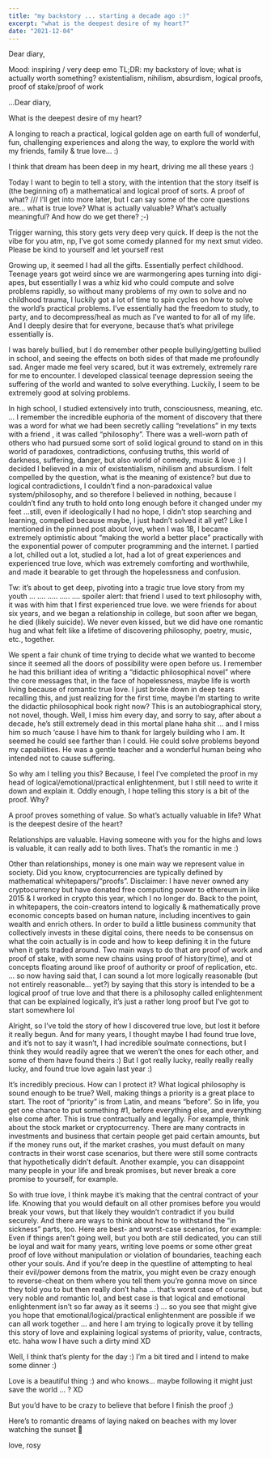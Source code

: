 ```yaml
---
title: "my backstory ... starting a decade ago :)"
excerpt: "what is the deepest desire of my heart?"
date: "2021-12-04"
---
```


Dear diary,

Mood: inspiring / very deep emo
TL;DR: my backstory of love; what is actually worth something? existentialism, nihilism, absurdism, logical proofs, proof of stake/proof of work

…Dear diary,

What is the deepest desire of my heart?

A longing to reach a practical, logical golden age on earth full of wonderful, fun, challenging experiences and along the way, to explore the world with my friends, family & true love… :)

I think that dream has been deep in my heart, driving me all these years :)

Today I want to begin to tell a story, with the intention that the story itself is (the beginning of) a mathematical and logical proof of sorts. A proof of what? /// I’ll get into more later, but I can say some of the core questions are… what is true love? What is actually valuable? What’s actually meaningful? And how do we get there? ;-)

Trigger warning, this story gets very deep very quick. If deep is the not the vibe for you atm, np, I’ve got some comedy planned for my next smut video. Please be kind to yourself and let yourself rest

Growing up, it seemed I had all the gifts. Essentially perfect childhood. Teenage years got weird since we are warmongering apes turning into digi-apes, but essentially I was a whiz kid who could compute and solve problems rapidly, so without many problems of my own to solve and no childhood trauma, I luckily got a lot of time to spin cycles on how to solve the world’s practical problems. I’ve essentially had the freedom to study, to party, and to decompress/heal as much as I’ve wanted to for all of my life. And I deeply desire that for everyone, because that’s what privilege essentially is.

I was barely bullied, but I do remember other people bullying/getting bullied in school, and seeing the effects on both sides of that made me profoundly sad. Anger made me feel very scared, but it was extremely, extremely rare for me to encounter. I developed classical teenage depression seeing the suffering of the world and wanted to solve everything. Luckily, I seem to be extremely good at solving problems.

In high school, I studied extensively into truth, consciousness, meaning, etc. … I remember the incredible euphoria of the moment of discovery that there was a word for what we had been secretly calling “revelations” in my texts with a friend , it was called “philosophy”. There was a well-worn path of others who had pursued some sort of solid logical ground to stand on in this world of paradoxes, contradictions, confusing truths, this world of darkness, suffering, danger, but also world of comedy, music & love :) I decided I believed in a mix of existentialism, nihilism and absurdism. I felt compelled by the question, what is the meaning of existence? but due to logical contradictions, I couldn’t find a non-paradoxical value system/philosophy, and so therefore I believed in nothing, because I couldn’t find any truth to hold onto long enough before it changed under my feet …still, even if ideologically I had no hope, I didn’t stop searching and learning, compelled because maybe, I just hadn’t solved it all yet? Like I mentioned in the pinned post about love, when I was 18, I became extremely optimistic about “making the world a better place” practically with the exponential power of computer programming and the internet. I partied a lot, chilled out a lot, studied a lot, had a lot of great experiences and experienced true love, which was extremely comforting and worthwhile, and made it bearable to get through the hopelessness and confusion.

Tw: it’s about to get deep, pivoting into a tragic true love story from my youth … …. ….. ….. …. spoiler alert: that friend I used to text philosophy with, it was with him that I first experienced true love. we were friends for about six years, and we began a relationship in college, but soon after we began, he died (likely suicide). We never even kissed, but we did have one romantic hug and what felt like a lifetime of discovering philosophy, poetry, music, etc., together.

We spent a fair chunk of time trying to decide what we wanted to become since it seemed all the doors of possibility were open before us. I remember he had this brilliant idea of writing a “didactic philosophical novel” where the core messages that, in the face of hopelessness, maybe life is worth living because of romantic true love. I just broke down in deep tears recalling this, and just realizing for the first time, maybe I’m starting to write the didactic philosophical book right now? This is an autobiographical story, not novel, though. Well, I miss him every day, and sorry to say, after about a decade, he’s still extremely dead in this mortal plane haha shit … and I miss him so much ‘cause I have him to thank for largely building who I am. It seemed he could see farther than I could. He could solve problems beyond my capabilities. He was a gentle teacher and a wonderful human being who intended not to cause suffering.

So why am I telling you this? Because, I feel I’ve completed the proof in my head of logical/emotional/practical enlightenment, but I still need to write it down and explain it. Oddly enough, I hope telling this story is a bit of the proof. Why?

A proof proves something of value. So what’s actually valuable in life? What is the deepest desire of the heart?

Relationships are valuable. Having someone with you for the highs and lows is valuable, it can really add to both lives. That’s the romantic in me :)

Other than relationships, money is one main way we represent value in society. Did you know, cryptocurrencies are typically defined by mathematical whitepapers/“proofs”. Disclaimer: I have never owned any cryptocurrency but have donated free computing power to ethereum in like 2015 & I worked in crypto this year, which I no longer do. Back to the point, in whitepapers, the coin-creators intend to logically & mathematically prove economic concepts based on human nature, including incentives to gain wealth and enrich others. In order to build a little business community that collectively invests in these digital coins, there needs to be consensus on what the coin actually is in code and how to keep defining it in the future when it gets traded around. Two main ways to do that are proof of work and proof of stake, with some new chains using proof of history(time), and ot concepts floating around like proof of authority or proof of replication, etc. … so now having said that, I can sound a lot more logically reasonable (but not entirely reasonable… yet?) by saying that this story is intended to be a logical proof of true love and that there is a philosophy called enlightenment that can be explained logically, it’s just a rather long proof but I’ve got to start somewhere lol

Alright, so I’ve told the story of how I discovered true love, but lost it before it really begun. And for many years, I thought maybe I had found true love, and it’s not to say it wasn’t, I had incredible soulmate connections, but I think they would readily agree that we weren’t the ones for each other, and some of them have found theirs :) But I got really lucky, really really really lucky, and found true love again last year :)

It’s incredibly precious. How can I protect it? What logical philosophy is sound enough to be true? Well, making things a priority is a great place to start. The root of “priority” is from Latin, and means “before”. So in life, you get one chance to put something #1, before everything else, and everything else come after. This is true contractually and legally. For example, think about the stock market or cryptocurrency. There are many contracts in investments and business that certain people get paid certain amounts, but if the money runs out, if the market crashes, you must default on many contracts in their worst case scenarios, but there were still some contracts that hypothetically didn’t default. Another example, you can disappoint many people in your life and break promises, but never break a core promise to yourself, for example.

So with true love, I think maybe it’s making that the central contract of your life. Knowing that you would default on all other promises before you would break your vows, but that likely they wouldn’t contradict if you build securely. And there are ways to think about how to withstand the “in sickness” parts, too. Here are best- and worst-case scenarios, for example: Even if things aren’t going well, but you both are still dedicated, you can still be loyal and wait for many years, writing love poems or some other great proof of love without manipulation or violation of boundaries, teaching each other your souls. And if you’re deep in the questline of attempting to heal their evil/power demons from the matrix, you might even be crazy enough to reverse-cheat on them where you tell them you’re gonna move on since they told you to but then really don’t haha … that’s worst case of course, but very noble and romantic lol, and best case is that logical and emotional enlightenment isn’t so far away as it seems :) … so you see that might give you hope that emotional/logical/practical enlightenment are possible if we can all work together … and here I am trying to logically prove it by telling this story of love and explaining logical systems of priority, value, contracts, etc. haha wow I have such a dirty mind XD

Well, I think that’s plenty for the day :) I’m a bit tired and I intend to make some dinner :)

Love is a beautiful thing :) and who knows… maybe following it might just save the world … ? XD

But you’d have to be crazy to believe that before I finish the proof ;)

Here’s to romantic dreams of laying naked on beaches with my lover watching the sunset 🤍

love,
rosy